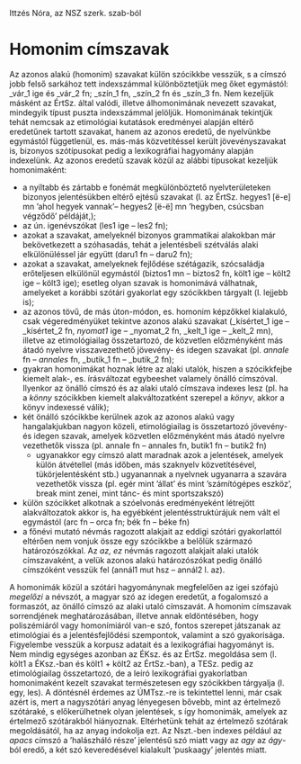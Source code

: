 Ittzés Nóra, az NSZ szerk. szab-ból

# Homonim címszavak

Az azonos alakú (homonim) szavakat külön szócikkbe vesszük, s a címszó jobb
felső sarkához tett indexszámmal különböztetjük meg őket egymástól: _vár_1 ige és
_vár_2 fn; _szín_1 fn, _szín_2 fn és _szín_3 fn. Nem kezeljük másként az ÉrtSz. által
valódi, illetve álhomonimának nevezett szavakat, mindegyik típust puszta
indexszámmal jelöljük. Homonimának tekintjük tehát nemcsak az etimológiai
kutatások eredményei alapján eltérő eredetűnek tartott szavakat, hanem az
azonos eredetű, de nyelvünkbe egymástól függetlenül, es. más-más közvetítéssel
került jövevényszavakat is, bizonyos szótípusokat pedig a lexikográfiai
hagyomány alapján indexelünk. Az azonos eredetű szavak közül az alábbi
típusokat kezeljük homonimaként:

* a nyíltabb és zártabb e fonémát megkülönböztető nyelvterületeken bizonyos
  jelentésükben eltérő ejtésű szavakat (l. az ÉrtSz. hegyes1 [ë-e] mn ’ahol
  hegyek vannak’– hegyes2 [ë-ë] mn ’hegyben, csúcsban végződő’ példáját,);
* az ún. igenévszókat (les1 ige – les2 fn);
* azokat a szavakat, amelyeknél bizonyos grammatikai alakokban már
  bekövetkezett a szóhasadás, tehát a jelentésbeli szétválás alaki
  elkülönüléssel jár együtt (daru1 fn – daru2 fn);
* azokat a szavakat, amelyeknek fejlődése szétágazik, szócsaládja erőteljesen
  elkülönül egymástól (biztos1 mn – biztos2 fn, költ1 ige – költ2 ige – költ3
  ige); esetleg olyan szavak is homonimává válhatnak, amelyeket a korábbi
  szótári gyakorlat egy szócikkben tárgyalt (l. lejjebb is);
* az azonos tövű, de más úton-módon, es. homonim képzőkkel kialakuló, csak
  végeredményüket tekintve azonos alakú szavakat (_kísértet_1 ige – _kísértet_2 fn,
  _nyomat1_ ige – _nyomat_2 fn, _kelt_1 ige – _kelt_2 mn), illetve az etimológiailag
  összetartozó, de közvetlen előzményként más átadó nyelvre visszavezethető
  jövevény- és idegen szavakat (pl. _annale_ fn – _annales_ fn, _butik_1 fn – _butik_2
  fn);
* gyakran homonimákat hoznak létre az alaki utalók, hiszen a szócikkfejbe
  kiemelt alak-, es. írásváltozat egybeeshet valamely önálló címszóval.
  Ilyenkor az önálló címszó és az alaki utaló címszava indexes lesz (pl. ha a
  _könny_ szócikkben kiemelt alakváltozatként szerepel a _könyv_, akkor a könyv
  indexessé válik);
* két önálló szócikkbe kerülnek azok az azonos alakú vagy hangalakjukban nagyon
  közeli, etimológiailag is összetartozó jövevény- és idegen szavak, amelyek
  közvetlen előzményként más átadó nyelvre vezethetők vissza
  (pl. annale fn – annales fn, butik1 fn – butik2 fn)
  * ugyanakkor egy címszó alatt maradnak azok a jelentések, amelyek külön
    átvétellel (más időben, más szaknyelv közvetítésével, tükörjelentésként
    stb.) ugyanannak a nyelvnek ugyanarra a szavára vezethetők vissza
    (pl. egér mint ’állat’ és mint ’számítógépes eszköz’, break mint zenei,
    mint tánc- és mint sportszakszó)
* külön szócikket alkotnak a szóelvonás eredményeként létrejött alakváltozatok
  akkor is, ha egyébként jelentésstruktúrájuk nem vált el egymástól
  (arc fn – orca fn; bék fn – béke fn)
* a főnévi mutató névmás ragozott alakjait az eddigi szótári gyakorlattól
  eltérően nem vonjuk össze egy szócikkbe a belőlük származó határozószókkal.
  Az _az, ez_ névmás ragozott alakjait alaki utalók címszavaként, a velük azonos
  alakú határozószókat pedig önálló címszóként vesszük fel (annál1 mut hsz –
  annál2 l. az).

A homonimák közül a szótári hagyománynak megfelelően az igei szófajú _megelőzi_ a
névszót, a magyar szó az idegen eredetűt, a fogalomszó a formaszót, az önálló
címszó az alaki utaló címszavát. A homonim címszavak sorrendjének
meghatározásában, illetve annak eldöntésében, hogy poliszémiáról vagy
homonímiáról van-e szó, fontos szerepet játszanak az etimológiai és a
jelentésfejlődési szempontok, valamint a szó gyakorisága. Figyelembe vesszük a
korpusz adatait és a lexikográfiai hagyományt is. Nem mindig egységes azonban
az ÉKsz. és az ÉrtSz. megoldása sem (l. költ1 a ÉKsz.-ban és költ1 + költ2 az
ÉrtSz.-ban), a TESz. pedig az etimológiailag összetartozó, de a leíró
lexikográfiai gyakorlatban homonimaként kezelt szavakat természetesen egy
szócikkben tárgyalja (l. egy, les). A döntésnél érdemes az ÚMTsz.-re is
tekintettel lenni, már csak azért is, mert a nagyszótári anyag lényegesen
bővebb, mint az értelmező szótáraké, s előkerülhetnek olyan jelentések, s így
homonimák, amelyek az értelmező szótárakból hiányoznak. Eltérhetünk tehát az
értelmező szótárak megoldásától, ha az anyag indokolja ezt. Az Nszt.-ben
indexes például az _apacs_ címszó a ’halászháló része’ jelentésű szó miatt vagy
az _agy_ az _ágy_-ból eredő, a két szó keveredésével kialakult ’puskaagy’ jelentés
miatt.
